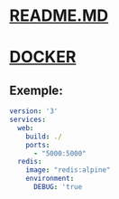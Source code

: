 # [README.MD](../README.md)
# [DOCKER](DOCKER.md)

## Exemple:
```yaml
version: '3'
services:
  web:
    build: ./
    ports:
      - "5000:5000"
  redis:
    image: "redis:alpine"
    environment:
      DEBUG: 'true
```